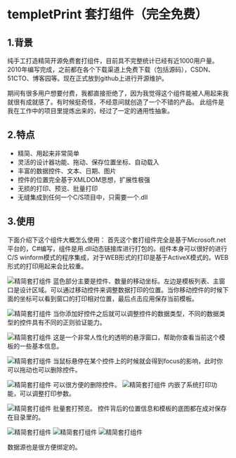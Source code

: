 # templetPrint 套打组件（完全免费）
## 1.背景

纯手工打造精简开源免费套打组件，目前具不完整统计已经有近1000用户量。
2010年编写完成，之前都在各个下载渠道上免费下载（包括源码），CSDN、51CTO、博客园等。现在正式放到github上进行开源维护。

期间有很多用户想要付费，我都直接拒绝了，因为我觉得这个组件能被人用起来我就很有成就感了。有时候挺奇怪，不经意间就创造了一个不错的产品。
此组件是我在工作中的项目里提炼出来的，经过了一定的通用性抽象。

## 2.特点
* 精简、用起来非常简单
* 灵活的设计器功能、拖动、保存位置坐标、自动载入
* 丰富的数据控件、文本、日期、图片
* 控件的位置完全基于XMLDOM思想，扩展性极强
* 无损的打印、预览、批量打印
* 无缝集成到任何一个C/S项目中，只需要一个.dll

## 3.使用
下面介绍下这个组件大概怎么使用：
首先这个套打组件完全是基于Microsoft.net 平台的，C#编写，组件是用.dll动态链接库进行打包的。组件本身可以很好的进行C/S winform模式的程序集成，对于WEB形式的打印是基于ActiveX模式的。WEB形式的打印用起来会比较重。

![精简套打组件](https://raw.githubusercontent.com/Plen-wang/blogsImage/master/githubimages/templeprint/1.png)
蓝色部分主要是控件、数量的移动坐标。左边是模板列表、主窗口是设计区域。可以通过移动控件来调整数据打印的位置。当你移动控件的时候下面的坐标可以看到窗口的打印相对位置，最后点击应用保存当前模板。

![精简套打组件](https://raw.githubusercontent.com/Plen-wang/blogsImage/master/githubimages/templeprint/2.png)
当你添加好控件之后就可以调整控件的数据类型，不同的数据类型的控件具有不同的正则验证能力。

![精简套打组件](https://raw.githubusercontent.com/Plen-wang/blogsImage/master/githubimages/templeprint/3.png)
这是一个非常人性化的透明的悬浮窗口，帮助你查看当前这个模板的一些基本信息。

![精简套打组件](https://raw.githubusercontent.com/Plen-wang/blogsImage/master/githubimages/templeprint/4.png)
当鼠标悬停在某个控件上的时候就会得到focus的影响，此时你可以拖动也可以删除控件。

![精简套打组件](https://raw.githubusercontent.com/Plen-wang/blogsImage/master/githubimages/templeprint/5.png)
可以很方便的删除控件。
![精简套打组件](https://raw.githubusercontent.com/Plen-wang/blogsImage/master/githubimages/templeprint/6.png)
内嵌了系统打印功能，可以调整打印参数。

![精简套打组件](https://raw.githubusercontent.com/Plen-wang/blogsImage/master/githubimages/templeprint/7.png)
批量套打预览。
控件背后的位置信息和模板的底图都在成对保存在目录里的。

![精简套打组件](https://raw.githubusercontent.com/Plen-wang/blogsImage/master/githubimages/templeprint/8.png)
![精简套打组件](https://raw.githubusercontent.com/Plen-wang/blogsImage/master/githubimages/templeprint/9.png)
![精简套打组件](https://raw.githubusercontent.com/Plen-wang/blogsImage/master/githubimages/templeprint/10.png)

数据源也是很方便绑定的。


